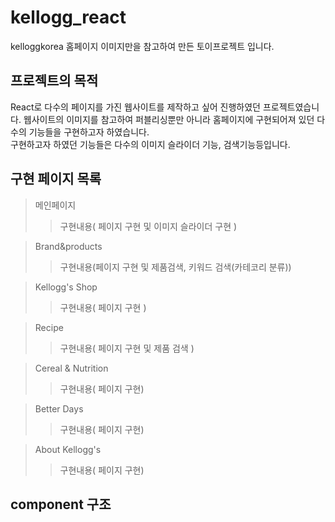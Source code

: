 # kellogg_react
kelloggkorea 홈페이지 이미지만을 참고하여 만든 토이프로젝트 입니다.
## 프로젝트의 목적
React로 다수의 페이지를 가진 웹사이트를 제작하고 싶어 진행하였던 프로젝트였습니다.
웹사이트의 이미지를 참고하여  퍼블리싱뿐만 아니라  홈페이지에 구현되어져 있던
다수의 기능들을 구현하고자 하였습니다.<br/>
구현하고자 하였던 기능들은 다수의 이미지 슬라이더 기능, 검색기능등입니다.

## 구현 페이지 목록 
> 메인페이지
>>구현내용( 페이지 구현 및 이미지 슬라이더 구현 ) 

> Brand&products 
>> 구현내용(페이지 구현 및 제품검색, 키워드 검색(카테코리 분류))

> Kellogg's Shop 
>>구현내용( 페이지 구현 ) 

> Recipe 
>>구현내용( 페이지 구현 및 제품 검색 ) 

> Cereal & Nutrition 
>>구현내용( 페이지 구현) 

> Better Days 
>>구현내용( 페이지 구현) 

> About Kellogg's 
>>구현내용( 페이지 구현) 

## component 구조
